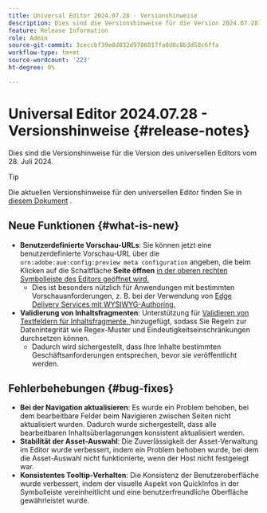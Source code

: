 ```yaml
---
title: Universal Editor 2024.07.28 - Versionshinweise
description: Dies sind die Versionshinweise für die Version 2024.07.28 des universellen Editors.
feature: Release Information
role: Admin
source-git-commit: 3ceccbf39e0d032d9786017fa0d0c8b3d58c6ffa
workflow-type: tm+mt
source-wordcount: '223'
ht-degree: 0%

---
```



# Universal Editor 2024.07.28 - Versionshinweise {#release-notes}

Dies sind die Versionshinweise für die Version des universellen Editors vom 28. Juli 2024.

>[!TIP]
>
>Die aktuellen Versionshinweise für den universellen Editor finden Sie in [diesem Dokument](/help/release-notes/universal-editor/current.md) .

## Neue Funktionen {#what-is-new}

* **Benutzerdefinierte Vorschau-URLs**: Sie können jetzt eine benutzerdefinierte Vorschau-URL über die `urn:adobe:aue:config:preview meta configuration` angeben, die beim Klicken auf die Schaltfläche **Seite öffnen** [ in der oberen rechten Symbolleiste des Editors geöffnet wird.](/help/sites-cloud/authoring/universal-editor/navigation.md#universal-editor-toolbar)
   * Dies ist besonders nützlich für Anwendungen mit bestimmten Vorschauanforderungen, z. B. bei der Verwendung von [Edge Delivery Services mit WYSIWYG-Authoring.](/help/edge/wysiwyg-authoring/authoring.md)
* **Validierung von Inhaltsfragmenten**: Unterstützung für [Validieren von Textfeldern für Inhaltsfragmente, ](/help/assets/content-fragments/content-fragments-models.md#validation) hinzugefügt, sodass Sie Regeln zur Datenintegrität wie Regex-Muster und Eindeutigkeitseinschränkungen durchsetzen können.
   * Dadurch wird sichergestellt, dass Ihre Inhalte bestimmten Geschäftsanforderungen entsprechen, bevor sie veröffentlicht werden.

## Fehlerbehebungen {#bug-fixes}

* **Bei der Navigation aktualisieren**: Es wurde ein Problem behoben, bei dem bearbeitbare Felder beim Navigieren zwischen Seiten nicht aktualisiert wurden. Dadurch wurde sichergestellt, dass alle bearbeitbaren Inhaltsüberlagerungen konsistent aktualisiert werden.
* **Stabilität der Asset-Auswahl**: Die Zuverlässigkeit der Asset-Verwaltung im Editor wurde verbessert, indem ein Problem behoben wurde, bei dem die Asset-Auswahl nicht funktionierte, wenn der Host nicht festgelegt war.
* **Konsistentes Tooltip-Verhalten**: Die Konsistenz der Benutzeroberfläche wurde verbessert, indem der visuelle Aspekt von QuickInfos in der Symbolleiste vereinheitlicht und eine benutzerfreundliche Oberfläche gewährleistet wurde.
